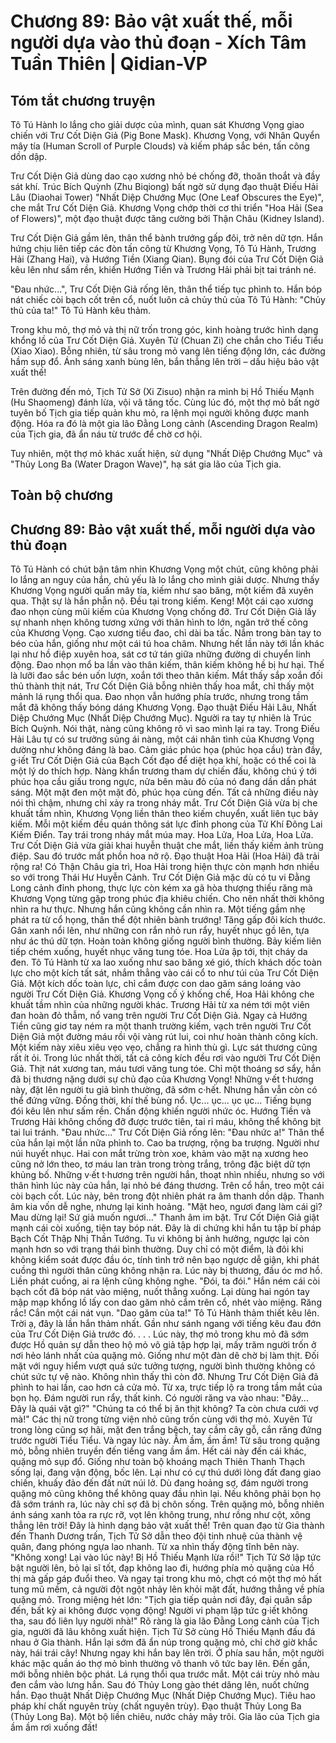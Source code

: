 # Chương 89: Bảo vật xuất thế, mỗi người dựa vào thủ đoạn - Xích Tâm Tuần Thiên | Qidian-VP

## Tóm tắt chương truyện

Tô Tú Hành lo lắng cho giải dược của mình, quan sát Khương Vọng giao chiến với Trư Cốt Diện Giả (Pig Bone Mask). Khương Vọng, với Nhân Quyển mây tía (Human Scroll of Purple Clouds) và kiếm pháp sắc bén, tấn công dồn dập.

Trư Cốt Diện Giả dùng dao cạo xương nhỏ bé chống đỡ, thoăn thoắt và đầy sát khí. Trúc Bích Quỳnh (Zhu Biqiong) bất ngờ sử dụng đạo thuật Điếu Hải Lâu (Diaohai Tower) "Nhất Diệp Chướng Mục (One Leaf Obscures the Eye)", che mắt Trư Cốt Diện Giả. Khương Vọng chớp thời cơ thi triển "Hoa Hải (Sea of Flowers)", một đạo thuật được tăng cường bởi Thận Châu (Kidney Island).

Trư Cốt Diện Giả gầm lên, thân thể bành trướng gấp đôi, trở nên dữ tợn. Hắn hứng chịu liên tiếp các đòn tấn công từ Khương Vọng, Tô Tú Hành, Trương Hải (Zhang Hai), và Hướng Tiền (Xiang Qian). Bụng đói của Trư Cốt Diện Giả kêu lên như sấm rền, khiến Hướng Tiền và Trương Hải phải bịt tai tránh né.

"Đau nhức...", Trư Cốt Diện Giả rống lên, thân thể tiếp tục phình to. Hắn bóp nát chiếc còi bạch cốt trên cổ, nuốt luôn cả chủy thủ của Tô Tú Hành: "Chủy thủ của ta!" Tô Tú Hành kêu thảm.

Trong khu mỏ, thợ mỏ và thị nữ trốn trong góc, kinh hoàng trước hình dạng khổng lồ của Trư Cốt Diện Giả. Xuyên Tử (Chuan Zi) che chắn cho Tiểu Tiểu (Xiao Xiao). Bỗng nhiên, từ sâu trong mỏ vang lên tiếng động lớn, các đường hầm sụp đổ. Ánh sáng xanh bùng lên, bắn thẳng lên trời – dấu hiệu bảo vật xuất thế!

Trên đường đến mỏ, Tịch Tử Sở (Xi Zisuo) nhận ra mình bị Hồ Thiếu Mạnh (Hu Shaomeng) đánh lừa, vội vã tăng tốc. Cùng lúc đó, một thợ mỏ bất ngờ tuyên bố Tịch gia tiếp quản khu mỏ, ra lệnh mọi người không được manh động. Hóa ra đó là một gia lão Đằng Long cảnh (Ascending Dragon Realm) của Tịch gia, đã ẩn náu từ trước để chờ cơ hội.

Tuy nhiên, một thợ mỏ khác xuất hiện, sử dụng "Nhất Diệp Chướng Mục" và "Thủy Long Ba (Water Dragon Wave)", hạ sát gia lão của Tịch gia.

## Toàn bộ chương

## Chương 89: Bảo vật xuất thế, mỗi người dựa vào thủ đoạn

Tô Tú Hành có chút bận tâm nhìn Khương Vọng một chút, cũng không phải lo lắng an nguy của hắn, chủ yếu là lo lắng cho mình giải dược.
Nhưng thấy Khương Vọng người quấn mây tía, kiếm như sao băng, một kiếm đã xuyên qua.
Thật sự là hắn phẫn nộ.
Đều tại trong kiếm.
Keng!
Một cái cạo xương đao nhọn cùng mũi kiếm của Khương Vọng chống đỡ.
Trư Cốt Diện Giả lấy sự nhanh nhẹn không tương xứng với thân hình to lớn, ngăn trở thế công của Khương Vọng.
Cạo xương tiểu đao, chỉ dài ba tấc.
Nắm trong bàn tay to béo của hắn, giống như một cái tú hoa châm.
Nhưng hết lần này tới lần khác lại như hồ điệp xuyên hoa, sát cơ tứ tán giữa những đường di chuyển linh động.
Đao nhọn mổ ba lần vào thân kiếm, thân kiếm không hề bị hư hại.
Thế là lưỡi đao sắc bén uốn lượn, xoắn tới theo thân kiếm.
Mắt thấy sắp xoắn đối thủ thành thịt nát, Trư Cốt Diện Giả bỗng nhiên thấy hoa mắt, chỉ thấy một mảnh lá rụng thổi qua.
Đao nhọn vẫn hướng phía trước, nhưng trong tầm mắt đã không thấy bóng dáng Khương Vọng.
Đạo thuật Điếu Hải Lâu, Nhất Diệp Chướng Mục (Nhất Diệp Chướng Mục).
Người ra tay tự nhiên là Trúc Bích Quỳnh.
Nói thật, nàng cũng không rõ vì sao mình lại ra tay. Trong Điếu Hải Lâu tự có sư trưởng sủng ái nàng, một cái nhân tình của Khương Vọng dường như không đáng là bao.
Cảm giác phúc họa (phúc họa cầu) tràn đầy, g·iết Trư Cốt Diện Giả của Bạch Cốt đạo để diệt họa khí, hoặc có thể coi là một lý do thích hợp.
Nàng khẩn trương tham dự chiến đấu, không chú ý tới phúc họa cầu giấu trong ngực, nửa bên màu đỏ của nó đang dần dần phát sáng.
Một mặt đen một mặt đỏ, phúc họa cùng đến.
Tất cả những điều này nói thì chậm, nhưng chỉ xảy ra trong nháy mắt.
Trư Cốt Diện Giả vừa bị che khuất tầm nhìn, Khương Vọng liền thân theo kiếm chuyển, xuất liên tục bảy kiếm.
Mỗi một kiếm đều quán thông sát lực đỉnh phong của Tử Khí Đông Lai Kiếm Điển.
Tay trái trong nháy mắt múa may.
Hoa Lửa,
Hoa Lửa,
Hoa Lửa.
Trư Cốt Diện Giả vừa giải khai huyễn thuật che mắt, liền thấy kiếm ảnh trùng điệp.
Sau đó trước mắt phồn hoa nở rộ.
Đạo thuật Hoa Hải (Hoa Hải) đã trải rộng ra!
Có Thận Châu gia trì, Hoa Hải trong hiện thực còn mạnh hơn nhiều so với trong Thái Hư Huyễn Cảnh. Trư Cốt Diện Giả mặc dù có tu vi Đằng Long cảnh đỉnh phong, thực lực còn kém xa gã hòa thượng thiếu răng mà Khương Vọng từng gặp trong phúc địa khiêu chiến.
Cho nên nhất thời không nhìn ra hư thực.
Nhưng hắn cũng không cần nhìn ra.
Một tiếng gầm nhẹ phát ra từ cổ họng, thân thể đột nhiên bành trướng!
Tăng gấp đôi kích thước.
Gân xanh nổi lên, như những con rắn nhỏ run rẩy, huyết nhục gồ lên, tựa như ác thú dữ tợn.
Hoàn toàn không giống người bình thường.
Bảy kiếm liên tiếp chém xuống, huyết nhục văng tung tóe.
Hoa Lửa ập tới, thịt cháy da đen.
Tô Tú Hành từ xa lao xuống như sao băng xé gió, thích khách dốc toàn lực cho một kích tất sát, nhắm thẳng vào cái cổ to như túi của Trư Cốt Diện Giả. Một kích dốc toàn lực, chỉ cắm được con dao găm sáng loáng vào người Trư Cốt Diện Giả.
Khương Vọng cố ý khống chế, Hoa Hải không che khuất tầm nhìn của những người khác.
Trương Hải từ xa ném tới một viên đan hoàn đỏ thẫm, nổ vang trên người Trư Cốt Diện Giả.
Ngay cả Hướng Tiền cũng giơ tay ném ra một thanh trường kiếm, vạch trên người Trư Cốt Diện Giả một đường máu rồi vội vàng rút lui, coi như hoàn thành công kích.
Một kiếm này xiêu xiêu vẹo vẹo, chẳng ra hình thù gì. Lực sát thương cũng rất ít ỏi.
Trong lúc nhất thời, tất cả công kích đều rơi vào người Trư Cốt Diện Giả.
Thịt nát xương tan, máu tươi văng tung tóe.
Chỉ một thoáng sơ sẩy, hắn đã bị thương nặng dưới sự chủ đạo của Khương Vọng!
Những v·ết t·hương này, đặt lên người tu giả bình thường, đã sớm c·hết.
Nhưng hắn vẫn còn có thể đứng vững. Đồng thời, khí thế bùng nổ.
Ục... ục... ục ục...
Tiếng bụng đói kêu lên như sấm rền.
Chấn động khiến người nhức óc.
Hướng Tiền và Trương Hải không chống đỡ được trước tiên, tai rỉ máu, không thể không bịt tai lui tránh.
"Đau nhức..."
Trư Cốt Diện Giả rống lên: "Đau nhức a!"
Thân thể của hắn lại một lần nữa phình to.
Cao ba trượng, rộng ba trượng. Người như núi huyết nhục.
Hai con mắt trừng tròn xoe, khảm vào mặt nạ xương heo cũng nở lớn theo, tơ máu lan tràn trong tròng trắng, trông đặc biệt dữ tợn khủng bố.
Những v·ết t·hương trên người hắn, thoạt nhìn nhiều, nhưng so với thân hình lúc này của hắn, lại nhỏ bé đáng thương.
Trên cổ hắn, treo một cái còi bạch cốt.
Lúc này, bên trong đột nhiên phát ra âm thanh dồn dập.
Thanh âm kia vốn dễ nghe, nhưng lại kinh hoảng.
"Mặt heo, ngươi đang làm cái gì? Mau dừng lại! Sứ giả muốn ngươi..."
Thanh âm im bặt.
Trư Cốt Diện Giả giật mạnh cái còi xuống, tiện tay bóp nát.
Đây là di chứng khi hắn tu tập bí pháp Bạch Cốt Thập Nhị Thần Tướng.
Tu vi không bị ảnh hưởng, ngược lại còn mạnh hơn so với trạng thái bình thường. Duy chỉ có một điểm, là đôi khi không kiểm soát được đầu óc, tính tình trở nên bạo ngược dễ giận, khi phát cuồng thì người thân cũng không nhận ra.
Lúc này bị thương, đầu óc mơ hồ.
Liền phát cuồng, ai ra lệnh cũng không nghe.
"Đói, ta đói."
Hắn ném cái còi bạch cốt đã bóp nát vào miệng, nuốt thẳng xuống.
Lại dùng hai ngón tay mập mạp khổng lồ lấy con dao găm nhỏ cắm trên cổ, nhét vào miệng.
Răng rắc!
Cắn một cái nát vụn.
"Dao găm của ta!" Tô Tú Hành thảm thiết kêu lên.
Trời ạ, đây là lần hắn thảm nhất. Gần như sánh ngang với tiếng kêu đau đớn của Trư Cốt Diện Giả trước đó.
. . .
Lúc này, thợ mỏ trong khu mỏ đã sớm được Hồ quản sự dẫn theo hộ mỏ võ giả tập hợp lại, mấy trăm người trốn ở nơi hẻo lánh nhất của quặng mỏ.
Giống như một đàn dê chờ bị làm thịt.
Đối mặt với nguy hiểm vượt quá sức tưởng tượng, người bình thường không có chút sức tự vệ nào.
Không nhìn thấy thì còn đỡ.
Nhưng Trư Cốt Diện Giả đã phình to hai lần, cao hơn cả cửa mỏ.
Từ xa, trực tiếp lộ ra trong tầm mắt của bọn họ.
Đám người run rẩy, thất kinh.
Có người răng va vào nhau: "Đây... Đây là quái vật gì?"
"Chúng ta có thể bị ăn thịt không? Ta còn chưa cưới vợ mà!"
Các thị nữ trong từng viện nhỏ cũng trốn cùng với thợ mỏ.
Xuyên Tử trong lòng cũng sợ hãi, mặt đen trắng bệch, tay cầm cây gỗ, cắn răng đứng trước người Tiểu Tiểu.
Và ngay lúc này.
Ầm ầm, ầm ầm!
Từ sâu trong quặng mỏ, bỗng nhiên truyền đến tiếng vang ầm ầm.
Hết cái này đến cái khác, quặng mỏ sụp đổ.
Giống như toàn bộ khoáng mạch Thiên Thanh Thạch sống lại, đang vận động, bốc lên.
Lại như có cự thú dưới lòng đất đang giao chiến, khuấy đảo đến đất nứt núi lở.
Dù đang hoảng sợ, đám người trong quặng mỏ cũng không thể không quay đầu nhìn lại.
Nếu không phải bọn họ đã sớm tránh ra, lúc này chỉ sợ đã bị chôn sống.
Trên quặng mỏ, bỗng nhiên ánh sáng xanh tỏa ra rực rỡ, vọt lên không trung, như rồng như cột, xông thẳng lên trời!
Đây là hình dạng bảo vật xuất thế!
Trên quan đạo từ Gia thành đến Thanh Dương trấn, Tịch Tử Sở dẫn theo đội tinh nhuệ của thành vệ quân, đang phóng ngựa lao nhanh.
Từ xa nhìn thấy động tĩnh bên này.
"Không xong! Lại vào lúc này! Bị Hồ Thiếu Mạnh lừa rồi!"
Tịch Tử Sở lập tức bật người lên, bỏ lại sĩ tốt, đạp không lao đi, hướng phía mỏ quặng của Hồ thị mà gấp gáp đuổi theo.
Và ngay tại trong khu mỏ, chợt có một thợ mỏ hất tung mũ mềm, cả người đột ngột nhảy lên khỏi mặt đất, hướng thẳng về phía quặng mỏ.
Trong miệng hét lớn: "Tịch gia tiếp quản nơi đây, đại quân sắp đến, bất kỳ ai không được vọng động! Người vi phạm lập tức g·iết không tha, sau đó liên lụy người nhà!"
Rõ ràng là gia lão Đằng Long cảnh của Tịch gia, người đã lâu không xuất hiện.
Tịch Tử Sở cùng Hồ Thiếu Mạnh đấu đá nhau ở Gia thành.
Hắn lại sớm đã ẩn núp trong quặng mỏ, chỉ chờ giờ khắc này, hái trái cây!
Nhưng ngay khi hắn bay lên trời.
Ở phía sau hắn, một người khác mặc quần áo thợ mỏ bình thường vô thanh vô tức bay lên.
Đến gần, mới bỗng nhiên bộc phát.
Lá rụng thổi qua trước mắt.
Một cái trùy nhỏ màu đen cắm vào lưng hắn.
Sau đó Thủy Long gào thét dâng lên, nuốt chửng hắn.
Đạo thuật Nhất Diệp Chướng Mục (Nhất Diệp Chướng Mục).
Tiêu hao pháp khí chất nguyên trùy (chất nguyên trùy).
Đạo thuật Thủy Long Ba (Thủy Long Ba).
Một bộ liền chiêu, nước chảy mây trôi.
Gia lão của Tịch gia ầm ầm rơi xuống đất!